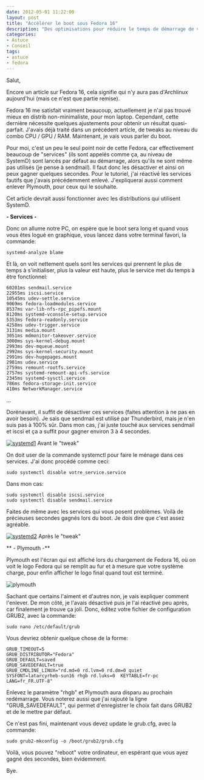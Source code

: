```yaml
---
date: 2012-05-01 11:22:00
layout: post
title: "Accélérer le boot sous Fedora 16"
description: "Des optimisations pour réduire le temps de démarrage de votre PC, tournant sous Fedora."
categories:
- Astuce
- Conseil
tags:
- astuce
- fedora
---
```


Salut,

Encore un article sur Fedora 16, cela signifie qui n'y aura pas d'Archlinux aujourd'hui (mais ce n'est que partie remise).

Fedora 16 me satisfait vraiment beaucoup, actuellement je n'ai pas trouvé mieux en distrib non-minimaliste, pour mon laptop. Cependant, cette dernière nécessite quelques ajustements pour obtenir un résultat quasi-parfait. J'avais déjà traité dans un précédent article, de tweaks au niveau du combo CPU / GPU / RAM. Maintenant, je vais vous parler du boot.

<!-- more -->

Pour moi, c'est un peu le seul point noir de cette Fedora, car effectivement beaucoup de "services" (ils sont appelés comme ça, au niveau de SystemD) sont lancés par défaut au démarrage, alors qu'ils ne sont même pas utilisés (je pense à sendmail). Il faut donc les désactiver et ainsi on peux gagner quelques secondes. Pour le tutoriel, j'ai réactivé les services fautifs que j'avais précédemment enlevé. J'expliquerai aussi comment enlever Plymouth, pour ceux qui le souhaite.

Cet article devrait aussi fonctionner avec les distributions qui utilisent SystemD.

**- Services -**

Donc on allume notre PC, on espère que le boot sera long et quand vous vous êtes logué en graphique, vous lancez dans votre terminal favori, la commande:

	systemd-analyze blame

Et là, on voit nettement quels sont les services qui prennent le plus de temps à s'initialiser, plus la valeur est haute, plus le service met du temps à être fonctionnel:

	60201ms sendmail.service
	22955ms iscsi.service
	10545ms udev-settle.service
	9069ms fedora-loadmodules.service
	8537ms var-lib-nfs-rpc_pipefs.mount
	8120ms systemd-vconsole-setup.service
	5353ms fedora-readonly.service
	4258ms udev-trigger.service
	3131ms media.mount
	3051ms mdmonitor-takeover.service
	3000ms sys-kernel-debug.mount
	2993ms dev-mqueue.mount
	2992ms sys-kernel-security.mount
	2991ms dev-hugepages.mount
	2981ms udev.service
	2759ms remount-rootfs.service
	2757ms systemd-remount-api-vfs.service
	2345ms systemd-sysctl.service
	786ms fedora-storage-init.service
	410ms NetworkManager.service
...

Dorénavant, il suffit de désactiver ces services (faites attention à ne pas en avoir besoin). Je sais que sendmail est utilisé par Thunderbird, mais je n'en suis pas à 100% sûr. Dans mon cas, j'ai juste touché aux services sendmail et iscsi et ça a suffit pour gagner environ 3 à 4 secondes.

[<img class="imgcenter" alt="systemd1" src="http://linuxien.legtux.org/uploads/images/2012/05/screen.png">](http://linuxien.legtux.org/uploads/images/2012/05/screen.png) Avant le "tweak"

On doit user de la commande systemctl pour faire le ménage dans ces services. J'ai donc procédé comme ceci:

	sudo systemctl disable votre_service.service

Dans mon cas:

	sudo systemctl disable iscsi.service
	sudo systemctl disable sendmail.service

Faites de même avec les services qui vous posent problèmes. Voilà de précieuses secondes gagnés lors du boot. Je dois dire que c'est assez agréable.

[<img class="imgcenter" alt="systemd2" src="http://linuxien.legtux.org/uploads/images/2012/05/screen2.png">](http://linuxien.legtux.org/uploads/images/2012/05/screen2.png) Après le "tweak"

** - Plymouth -**

Plymouth est l'écran qui est affiché lors du chargement de Fedora 16, où on voit le logo Fedora qui se remplit au fur et à mesure que votre système charge, pour enfin afficher le logo final quand tout est terminé.

<img class="imgcenter" alt="plymouth" src="http://linuxien.legtux.org/uploads/images/2012/04/plymouth.png">

Sachant que certains l'aiment et d'autres non, je vais expliquer comment l'enlever. De mon côté, je l'avais désactivé puis je l'ai réactivé peu après, car finalement je trouve ça joli. Donc, éditez votre fichier de configuration GRUB2, avec la commande:

	sudo nano /etc/default/grub

Vous devriez obtenir quelque chose de la forme:

	GRUB_TIMEOUT=5
	GRUB_DISTRIBUTOR="Fedora"
	GRUB_DEFAULT=saved
	GRUB_SAVEDEFAULT=true
	GRUB_CMDLINE_LINUX="rd.md=0 rd.lvm=0 rd.dm=0 quiet SYSFONT=latarcyrheb-sun16 rhgb rd.luks=0  KEYTABLE=fr-pc LANG=fr_FR.UTF-8"

Enlevez le paramètre "rhgb" et Plymouth aura disparu au prochain redémarrage. Vous noterez aussi que j'ai rajouté la ligne "GRUB_SAVEDEFAULT", qui permet d'enregistrer le choix fait dans GRUB2 et de le mettre par défaut.

Ce n'est pas fini, maintenant vous devez update le grub.cfg, avec la commande:

	sudo grub2-mkconfig -o /boot/grub2/grub.cfg

Voilà, vous pouvez "reboot" votre ordinateur, en espérant que vous ayez gagné des secondes, bien évidemment.

Bye.
